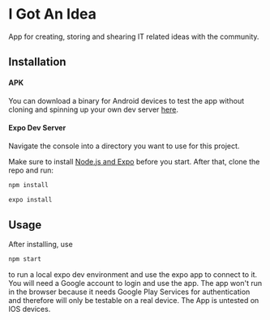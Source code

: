 # I Got An Idea

App for creating, storing and shearing IT related ideas with the community.

## Installation

#### APK
You can download a binary for Android devices to test the app without cloning and spinning up your own dev server [here](https://github.com/TheXires/i-got-an-idea/raw/master/APK/I-Got-An-Idea.apk).
#### Expo Dev Server
Navigate the console into a directory you want to use for this project.

Make sure to install [Node.js and Expo](https://docs.expo.io/get-started/installation/) before you start.
After that, clone the repo and run:

```bash
npm install
```
```bash
expo install
```

## Usage
After installing, use
```bash
npm start
```
to run a local expo dev environment and use the expo app to connect to it. You will need a Google account to login and use the app.
The app won't run in the browser because it needs Google Play Services for authentication and therefore will only be testable on a real device.
The App is untested on IOS devices.

